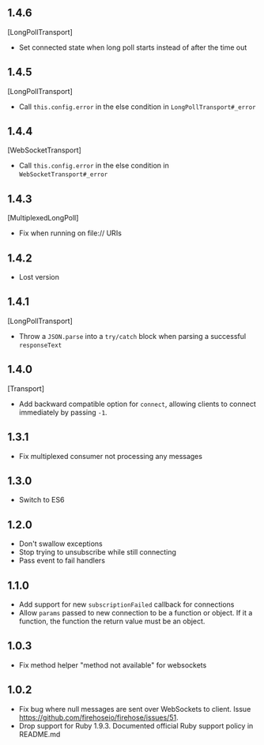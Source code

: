 ## 1.4.6

[LongPollTransport]
- Set connected state when long poll starts instead of after the time out

## 1.4.5

[LongPollTransport]
- Call `this.config.error` in the else condition in `LongPollTransport#_error`

## 1.4.4

[WebSocketTransport]
- Call `this.config.error` in the else condition in `WebSocketTransport#_error`

## 1.4.3

[MultiplexedLongPoll]
- Fix when running on file:// URIs

## 1.4.2

- Lost version

## 1.4.1

[LongPollTransport]
- Throw a `JSON.parse` into a `try/catch` block when parsing a successful `responseText`

## 1.4.0

[Transport]
- Add backward compatible option for `connect`, allowing clients to connect immediately by passing `-1`.

## 1.3.1

- Fix multiplexed consumer not processing any messages

## 1.3.0

- Switch to ES6

## 1.2.0

- Don't swallow exceptions
- Stop trying to unsubscribe while still connecting
- Pass event to fail handlers

## 1.1.0

- Add support for new `subscriptionFailed` callback for connections
- Allow `params` passed to new connection to be a function or object. If it a function, the function the return value must be an object.

## 1.0.3

- Fix method helper "method not available" for websockets

## 1.0.2

- Fix bug where null messages are sent over WebSockets to client. Issue https://github.com/firehoseio/firehose/issues/51.
- Drop support for Ruby 1.9.3. Documented official Ruby support policy in README.md
